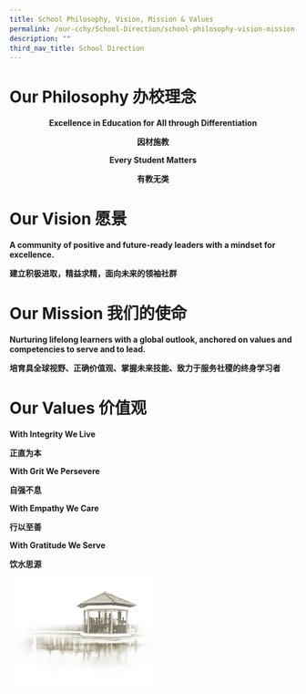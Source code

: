 ```yaml
---
title: School Philosophy, Vision, Mission & Values
permalink: /our-cchy/School-Direction/school-philosophy-vision-mission-n-values
description: ""
third_nav_title: School Direction
---
```

<h1><b>Our Philosophy 办校理念</b></h1>

<center><b>Excellence in Education for All through Differentiation</b>

<b>因材施教</b>

<b>Every Student Matters</b>

<b>有教无类</b></center>

<h1><b>Our Vision 愿景</b></h1>

<b>A community of positive and future-ready leaders with a mindset for excellence.</b>

<b>建立积极进取，精益求精，面向未来的领袖社群</b>

<h1><b>Our Mission 我们的使命</b></h1>

<b>Nurturing lifelong learners with a global outlook, anchored on values and competencies to serve and to lead.</b>

<b>培育具全球视野、正确价值观、掌握未来技能、致力于服务社稷的终身学习者</b>

<h1><b>Our Values 价值观</b></h1>

<b>With Integrity We Live</b>

<b>正直为本</b>

<b>With Grit We Persevere</b>

<b>自强不息</b>

<b>With Empathy We Care</b>

<b>行以至善</b>

<b>With Gratitude We Serve</b>

<b>饮水思源</b>

<img src="/images/pavilion.png" 
     style="width:50%">
